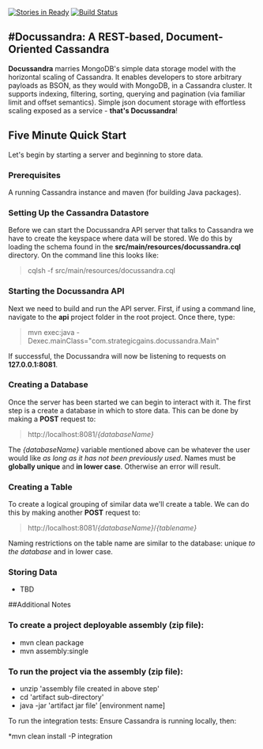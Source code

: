 [![Stories in Ready](https://badge.waffle.io/tfredrich/docussandra.png?label=ready&title=Ready)](https://waffle.io/tfredrich/docussandra)
[![Build Status](https://buildhive.cloudbees.com/job/tfredrich/job/docussandra/badge/icon)](https://buildhive.cloudbees.com/job/tfredrich/job/docussandra/)

#Docussandra: A REST-based, Document-Oriented Cassandra
---

**Docussandra** marries MongoDB's simple data storage model with the horizontal scaling of Cassandra. It enables developers to store arbitrary payloads as
BSON, as they would with MongoDB, in a Cassandra cluster. It supports indexing, filtering, sorting, querying and pagination
(via familiar limit and offset semantics). Simple json document storage with effortless scaling exposed as a service - **that's Docussandra**!

## Five Minute Quick Start
Let's begin by starting a server and beginning to store data. 

### Prerequisites 
A running Cassandra instance and maven (for building Java packages). 

### Setting Up the Cassandra Datastore
Before we can start the Docussandra API server that talks to Cassandra we have to create the keyspace where data will be stored. We do this by loading the schema found in the **src/main/resources/docussandra.cql** directory. On the command line this looks like:

> cqlsh -f src/main/resources/docussandra.cql

### Starting the Docussandra API

Next we need to build and run the API server. First, if using a command line, navigate to the **api** project folder in the root project. Once there, type:
> mvn exec:java -Dexec.mainClass="com.strategicgains.docussandra.Main"

If successful, the Docussandra will now be listening to requests on **127.0.0.1:8081**.

### Creating a Database
Once the server has been started we can begin to interact with it. The first step is a create a database in which to store data. This can be done by making a **POST** request to:
> http://localhost:8081/*{databaseName}*

The *{databaseName}* variable mentioned above can be whatever the user would like *as long as it has not been previously used*. Names must be **globally unique** and **in lower case**. Otherwise an error will result.

### Creating a Table
To create a logical grouping of similar data we'll create a table. We can do this by making another **POST** request to:
> http://localhost:8081/*{databaseName}*/*{tablename}*

Naming restrictions on the table name are similar to the database: unique *to the database* and in lower case. 

### Storing Data
- TBD

##Additional Notes

### To create a project deployable assembly (zip file):

* mvn clean package
* mvn assembly:single

### To run the project via the assembly (zip file):

* unzip 'assembly file created in above step'
* cd 'artifact sub-directory'
* java -jar 'artifact jar file' [environment name]

To run the integration tests:
Ensure Cassandra is running locally, then:

*mvn clean install -P integration

